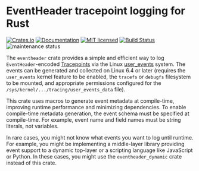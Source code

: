 # EventHeader tracepoint logging for Rust

[![Crates.io][crates-badge]][crates-url]
[![Documentation][docs-badge]][docs-url]
[![MIT licensed][mit-badge]][mit-url]
[![Build Status][actions-badge]][actions-url]
![maintenance status][maint-badge]

[crates-badge]: https://img.shields.io/crates/v/eventheader.svg
[crates-url]: https://crates.io/crates/eventheader
[docs-badge]: https://docs.rs/eventheader/badge.svg
[docs-url]: https://docs.rs/eventheader
[mit-badge]: https://img.shields.io/badge/license-MIT-blue.svg
[mit-url]: https://github.com/microsoft/LinuxTracepoints-Rust/blob/main/LICENSE
[actions-badge]: https://github.com/microsoft/LinuxTracepoints-Rust/actions/workflows/Rust.yml/badge.svg
[actions-url]: https://github.com/microsoft/LinuxTracepoints-Rust/actions/workflows/Rust.yml
[maint-badge]: https://img.shields.io/badge/maintenance-experimental-blue.svg

The `eventheader` crate provides a simple and efficient way to log
`EventHeader`-encoded
[Tracepoints](https://www.kernel.org/doc/html/latest/trace/tracepoints.html)
via the Linux [user_events](https://docs.kernel.org/trace/user_events.html)
system. The events can be generated and collected on Linux 6.4 or later
(requires the `user_events` kernel feature to be enabled, the `tracefs` or
`debugfs` filesystem to be mounted, and appropriate permissions configured for
the `/sys/kernel/.../tracing/user_events_data` file).

This crate uses macros to generate event metadata at compile-time, improving
runtime performance and minimizing dependencies. To enable compile-time
metadata generation, the event schema must be specified at compile-time. For
example, event name and field names must be string literals, not variables.

In rare cases, you might not know what events you want to log until runtime.
For example, you might be implementing a middle-layer library providing event
support to a dynamic top-layer or a scripting language like JavaScript or
Python. In these cases, you might use the `eventheader_dynamic` crate instead
of this crate.
